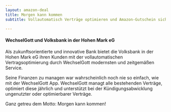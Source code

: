 ```yaml
---
layout: amazon-deal 
title: Morgen kann kommen 
subtitle: Vollautomatisch Verträge optimieren und Amazon-Gutschein sichern

---
```


#### WechselGott und Volksbank in der Hohen Mark eG

Als zukunftsorientierte und innovative Bank bietet die Volksbank in der Hohen Mark eG ihren Kunden mit der
vollautomatischen Vertragsoptimierung durch WechselGott modernsten und zeitgemäßen Service.

Seine Finanzen zu managen war wahrscheinlich noch nie so einfach, wie mit der WechselGott App. WechselGott managt alle
bestehenden Verträge, optimiert diese jährlich und unterstützt bei der Kündigungsabwicklung ungenutzter oder
optimierbarer Verträge.

Ganz getreu dem Motto: Morgen kann kommen!

